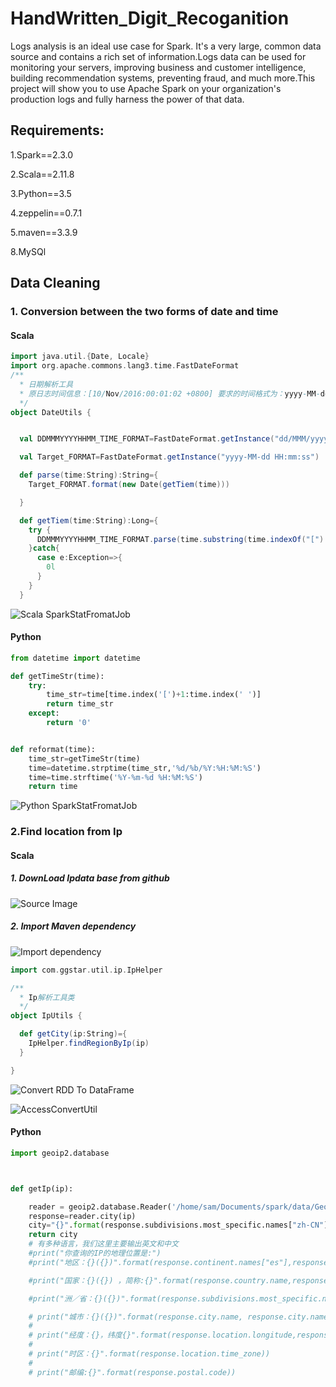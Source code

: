 # HandWritten_Digit_Recoganition
Logs analysis is an ideal use case for Spark. It's a very large, common data source and contains a rich set of information.Logs data can be used for monitoring your servers, improving business and customer intelligence, building recommendation systems, preventing fraud, and much more.This project will show you to use Apache Spark on your organization's production logs and fully harness the power of that data. 



## Requirements:
1.Spark==2.3.0

2.Scala==2.11.8

3.Python==3.5

4.zeppelin==0.7.1

5.maven==3.3.9

8.MySQl




## Data Cleaning

### 1. Conversion between the two forms of date and time
#### Scala
```scala
import java.util.{Date, Locale}
import org.apache.commons.lang3.time.FastDateFormat
/**
  * 日期解析工具
  * 原日志时间信息：[10/Nov/2016:00:01:02 +0800] 要求的时间格式为：yyyy-MM-dd HH:mm:ss
  */
object DateUtils {


  val DDMMMYYYYHHMM_TIME_FORMAT=FastDateFormat.getInstance("dd/MMM/yyyy:HH:mm:ss Z",Locale.ENGLISH)

  val Target_FORMAT=FastDateFormat.getInstance("yyyy-MM-dd HH:mm:ss")

  def parse(time:String):String={
    Target_FORMAT.format(new Date(getTiem(time)))

  }

  def getTiem(time:String):Long={
    try {
      DDMMMYYYYHHMM_TIME_FORMAT.parse(time.substring(time.indexOf("[") + 1, time.indexOf("]"))).getTime
    }catch{
      case e:Exception=>{
        0l
      }
    }
  }
```

![Scala SparkStatFromatJob](https://github.com/duanluyun/Log-AnaLysis/blob/master/images/DeepinScreenshot_select-area_20180902210627.png)


#### Python

```python
from datetime import datetime

def getTimeStr(time):
    try:
        time_str=time[time.index('[')+1:time.index(' ')]
        return time_str
    except:
        return '0'


def reformat(time):
    time_str=getTimeStr(time)
    time=datetime.strptime(time_str,'%d/%b/%Y:%H:%M:%S')
    time=time.strftime('%Y-%m-%d %H:%M:%S')
    return time

```

![Python SparkStatFromatJob](https://github.com/duanluyun/Log-AnaLysis/blob/master/images/DeepinScreenshot_select-area_20180902210627.png)


### 2.Find location from Ip

#### Scala

##### 1. DownLoad Ipdata base from github

![Source Image](https://github.com/duanluyun/Log-AnaLysis/blob/master/images/DeepinScreenshot_select-area_20180831234656.png)

##### 2. Import Maven dependency
![Import dependency](https://github.com/duanluyun/Log-AnaLysis/blob/master/images/DeepinScreenshot_select-area_20180902204416.png)

```Scala
import com.ggstar.util.ip.IpHelper

/**
  * Ip解析工具类
  */
object IpUtils {

  def getCity(ip:String)={
    IpHelper.findRegionByIp(ip)
  }

}
```
![Convert RDD To DataFrame](https://github.com/duanluyun/Log-AnaLysis/blob/master/images/DeepinScreenshot_select-area_20180902211455.png)

![AccessConvertUtil](https://github.com/duanluyun/Log-AnaLysis/blob/master/images/DeepinScreenshot_select-area_20180902211635.png)
#### Python
```python
import geoip2.database



def getIp(ip):

    reader = geoip2.database.Reader('/home/sam/Documents/spark/data/GeoLite2-City_20180807/GeoLite2-City.mmdb')
    response=reader.city(ip)
    city="{}".format(response.subdivisions.most_specific.names["zh-CN"])
    return city
    # 有多种语言，我们这里主要输出英文和中文
    #print("你查询的IP的地理位置是:")
    #print("地区：{}({})".format(response.continent.names["es"],response.continent.names["zh-CN"]))

    #print("国家：{}({}) ，简称:{}".format(response.country.name,response.country.names["zh-CN"],response.country.iso_code))

    #print("洲／省：{}({})".format(response.subdivisions.most_specific.name,response.subdivisions.most_specific.names["zh-CN"]))

    # print("城市：{}({})".format(response.city.name, response.city.names["zh-CN"]))
    #
    # print("经度：{}，纬度{}".format(response.location.longitude,response.location.latitude))
    #
    # print("时区：{}".format(response.location.time_zone))
    #
    # print("邮编:{}".format(response.postal.code))


```


